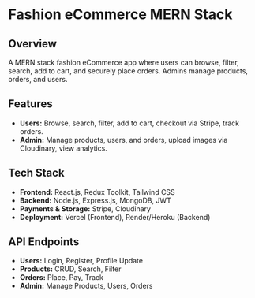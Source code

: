 # Fashion eCommerce MERN Stack

## Overview
A MERN stack fashion eCommerce app where users can browse, filter, search, add to cart, and securely place orders. Admins manage products, orders, and users.

## Features
- **Users:** Browse, search, filter, add to cart, checkout via Stripe, track orders.
- **Admin:** Manage products, users, and orders, upload images via Cloudinary, view analytics.

## Tech Stack
- **Frontend:** React.js, Redux Toolkit, Tailwind CSS
- **Backend:** Node.js, Express.js, MongoDB, JWT
- **Payments & Storage:** Stripe, Cloudinary
- **Deployment:** Vercel (Frontend), Render/Heroku (Backend)

## API Endpoints
- **Users:** Login, Register, Profile Update
- **Products:** CRUD, Search, Filter
- **Orders:** Place, Pay, Track
- **Admin:** Manage Products, Users, Orders




